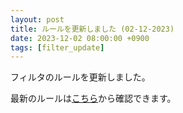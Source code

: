 ```yaml
---
layout: post
title: ルールを更新しました (02-12-2023)
date: 2023-12-02 08:00:00 +0900
tags: [filter_update]
---
```


フィルタのルールを更新しました。

最新のルールは[こちら](https://github.com/kittytail/BlockerRules)から確認できます。
